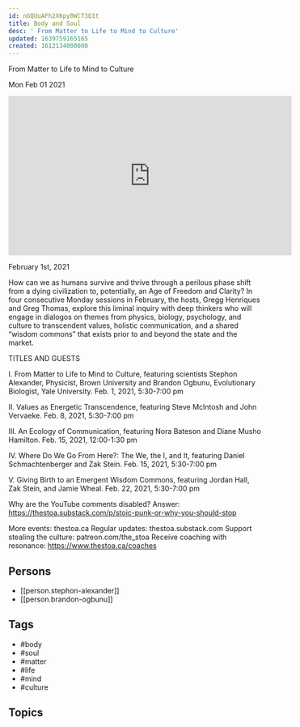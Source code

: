 ```yaml
---
id: nGQUuAFh2X6py0WlT3Q1t
title: Body and Soul
desc: ' From Matter to Life to Mind to Culture'
updated: 1639759165165
created: 1612134000000
---
```



 From Matter to Life to Mind to Culture

Mon Feb 01 2021

<iframe width="560" height="315" src="https://www.youtube.com/embed/mpATpCN7Td0" title="Body and Soul: From Matter to Life to Mind to Culture w/ Stephon Alexander and Brandon Ogbunu" frameborder="0" allow="accelerometer; autoplay; clipboard-write; encrypted-media; gyroscope; picture-in-picture" allowfullscreen ></iframe>

February 1st, 2021

How can we as humans survive and thrive through a perilous phase shift from a dying civilization to, potentially, an Age of Freedom and Clarity? In four consecutive Monday sessions in February, the hosts, Gregg Henriques and Greg Thomas, explore this liminal inquiry with deep thinkers who will engage in dialogos on themes from physics, biology, psychology, and culture to transcendent values, holistic communication, and a shared “wisdom commons” that exists prior to and beyond the state and the market.

TITLES AND GUESTS

I. From Matter to Life to Mind to Culture, featuring scientists Stephon Alexander, Physicist, Brown University and Brandon Ogbunu, Evolutionary Biologist, Yale University. Feb. 1, 2021, 5:30-7:00 pm

II. Values as Energetic Transcendence, featuring Steve McIntosh and John Vervaeke. Feb. 8, 2021, 5:30-7:00 pm

III. An Ecology of Communication, featuring Nora Bateson and Diane Musho Hamilton. Feb. 15, 2021, 12:00-1:30 pm

IV. Where Do We Go From Here?: The We, the I, and It, featuring Daniel Schmachtenberger and Zak Stein. Feb. 15, 2021, 5:30-7:00 pm

V. Giving Birth to an Emergent Wisdom Commons, featuring Jordan Hall, Zak Stein, and Jamie Wheal. Feb. 22, 2021, 5:30-7:00 pm

Why are the YouTube comments disabled? Answer: https://thestoa.substack.com/p/stoic-punk-or-why-you-should-stop

More events: thestoa.ca
Regular updates: thestoa.substack.com
Support stealing the culture: patreon.com/the_stoa
Receive coaching with resonance: https://www.thestoa.ca/coaches

## Persons

- [[person.stephon-alexander]]
- [[person.brandon-ogbunu]]

## Tags

- #body
- #soul
- #matter
- #life
- #mind
- #culture

## Topics



